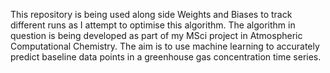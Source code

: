This repository is being used along side Weights and Biases to track different runs as I attempt to optimise this algorithm.
The algorithm in question is being developed as part of my MSci project in Atmospheric Computational Chemistry. The aim is to use machine learning to accurately predict baseline data points in a greenhouse gas concentration time series.